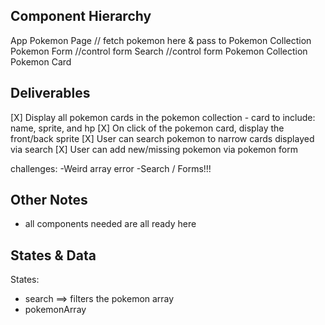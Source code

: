 ## Component Hierarchy

App
    Pokemon Page // fetch pokemon here & pass to Pokemon Collection
        Pokemon Form //control form
        Search //control form
        Pokemon Collection
            Pokemon Card


## Deliverables
[X] Display all pokemon cards in the pokemon collection
    - card to include: name, sprite, and hp
[X] On click of the pokemon card, display the front/back sprite
[X] User can search pokemon to narrow cards displayed via search
[X] User can add new/missing pokemon via pokemon form

challenges:
-Weird array error
-Search / Forms!!! 


## Other Notes
- all components needed are all ready here

## States & Data
States:
- search ==> filters the pokemon array
- pokemonArray

